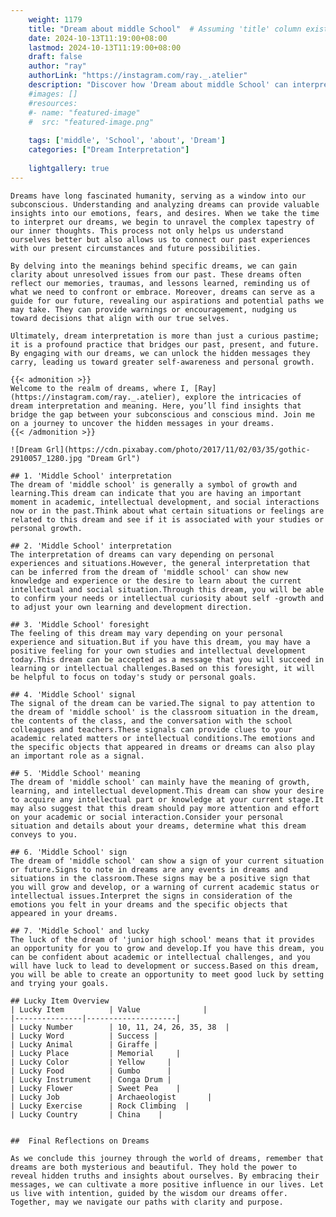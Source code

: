 ```yaml
---
    weight: 1179
    title: "Dream about middle School"  # Assuming 'title' column exists
    date: 2024-10-13T11:19:00+08:00
    lastmod: 2024-10-13T11:19:00+08:00
    draft: false
    author: "ray"
    authorLink: "https://instagram.com/ray._.atelier"
    description: "Discover how 'Dream about middle School' can interpret your future and uncover its significant meanings in your life."
    #images: []
    #resources:
    #- name: "featured-image"
    #  src: "featured-image.png"
    
    tags: ['middle', 'School', 'about', 'Dream']
    categories: ["Dream Interpretation"]
    
    lightgallery: true
---
```

    
    Dreams have long fascinated humanity, serving as a window into our subconscious. Understanding and analyzing dreams can provide valuable insights into our emotions, fears, and desires. When we take the time to interpret our dreams, we begin to unravel the complex tapestry of our inner thoughts. This process not only helps us understand ourselves better but also allows us to connect our past experiences with our present circumstances and future possibilities.
    
    By delving into the meanings behind specific dreams, we can gain clarity about unresolved issues from our past. These dreams often reflect our memories, traumas, and lessons learned, reminding us of what we need to confront or embrace. Moreover, dreams can serve as a guide for our future, revealing our aspirations and potential paths we may take. They can provide warnings or encouragement, nudging us toward decisions that align with our true selves.
    
    Ultimately, dream interpretation is more than just a curious pastime; it is a profound practice that bridges our past, present, and future. By engaging with our dreams, we can unlock the hidden messages they carry, leading us toward greater self-awareness and personal growth.
    
    {{< admonition >}}
    Welcome to the realm of dreams, where I, [Ray](https://instagram.com/ray._.atelier), explore the intricacies of dream interpretation and meaning. Here, you’ll find insights that bridge the gap between your subconscious and conscious mind. Join me on a journey to uncover the hidden messages in your dreams.
    {{< /admonition >}}
    
    ![Dream Grl](https://cdn.pixabay.com/photo/2017/11/02/03/35/gothic-2910057_1280.jpg "Dream Grl")
    
    ## 1. 'Middle School' interpretation
    The dream of 'middle school' is generally a symbol of growth and learning.This dream can indicate that you are having an important moment in academic, intellectual development, and social interactions now or in the past.Think about what certain situations or feelings are related to this dream and see if it is associated with your studies or personal growth.
    
    ## 2. 'Middle School' interpretation
    The interpretation of dreams can vary depending on personal experiences and situations.However, the general interpretation that can be inferred from the dream of 'middle school' can show new knowledge and experience or the desire to learn about the current intellectual and social situation.Through this dream, you will be able to confirm your needs or intellectual curiosity about self -growth and to adjust your own learning and development direction.
    
    ## 3. 'Middle School' foresight
    The feeling of this dream may vary depending on your personal experience and situation.But if you have this dream, you may have a positive feeling for your own studies and intellectual development today.This dream can be accepted as a message that you will succeed in learning or intellectual challenges.Based on this foresight, it will be helpful to focus on today's study or personal goals.
    
    ## 4. 'Middle School' signal
    The signal of the dream can be varied.The signal to pay attention to the dream of 'middle school' is the classroom situation in the dream, the contents of the class, and the conversation with the school colleagues and teachers.These signals can provide clues to your academic related matters or intellectual conditions.The emotions and the specific objects that appeared in dreams or dreams can also play an important role as a signal.
    
    ## 5. 'Middle School' meaning
    The dream of 'middle school' can mainly have the meaning of growth, learning, and intellectual development.This dream can show your desire to acquire any intellectual part or knowledge at your current stage.It may also suggest that this dream should pay more attention and effort on your academic or social interaction.Consider your personal situation and details about your dreams, determine what this dream conveys to you.
    
    ## 6. 'Middle School' sign
    The dream of 'middle school' can show a sign of your current situation or future.Signs to note in dreams are any events in dreams and situations in the classroom.These signs may be a positive sign that you will grow and develop, or a warning of current academic status or intellectual issues.Interpret the signs in consideration of the emotions you felt in your dreams and the specific objects that appeared in your dreams.
    
    ## 7. 'Middle School' and lucky
    The luck of the dream of 'junior high school' means that it provides an opportunity for you to grow and develop.If you have this dream, you can be confident about academic or intellectual challenges, and you will have luck to lead to development or success.Based on this dream, you will be able to create an opportunity to meet good luck by setting and trying your goals.
    
    ## Lucky Item Overview
    | Lucky Item          | Value              |
    |---------------|--------------------|
    | Lucky Number        | 10, 11, 24, 26, 35, 38  |
    | Lucky Word          | Success |
    | Lucky Animal        | Giraffe |
    | Lucky Place         | Memorial     |
    | Lucky Color         | Yellow     |
    | Lucky Food          | Gumbo      |
    | Lucky Instrument    | Conga Drum |
    | Lucky Flower        | Sweet Pea    |
    | Lucky Job           | Archaeologist       |
    | Lucky Exercise      | Rock Climbing  |
    | Lucky Country       | China    |
    
    
    ##  Final Reflections on Dreams
    
    As we conclude this journey through the world of dreams, remember that dreams are both mysterious and beautiful. They hold the power to reveal hidden truths and insights about ourselves. By embracing their messages, we can cultivate a more positive influence in our lives. Let us live with intention, guided by the wisdom our dreams offer. Together, may we navigate our paths with clarity and purpose.
    